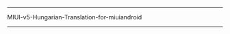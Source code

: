 *********************************************                                        
MIUI-v5-Hungarian-Translation-for-miuiandroid                                       
*********************************************